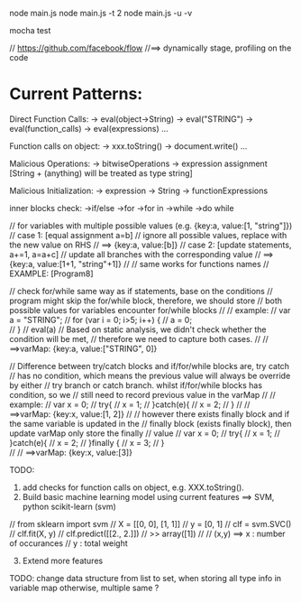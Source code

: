 node main.js
node main.js -t 2
node main.js -u -v

<!-- unit test command for JSDetector -->
mocha test

// https://github.com/facebook/flow
//==> dynamically stage, profiling on the code


Current Patterns:
================================================================
Direct Function Calls:
	-> eval(object->String)
	-> eval("STRING")
	-> eval(function_calls)
	-> eval(expressions)
	...

Function calls on object:
	-> xxx.toString()
	-> document.write()
	...

Malicious Operations:
	-> bitwiseOperations
	-> expression assignment
	[String + (anything) will be treated as type string]

Malicious Initialization:
	-> expression
	-> String
	-> functionExpressions


inner blocks check:
	->if/else
	->for
	->for in
	->while
	->do while


<!-- change varMap store all possible values when encounter if branches -->
// for variables with multiple possible values (e.g. {key:a, value:[1, "string"]})
// case 1:  [equal assignment a=b]
// 		 ignore all possible values, replace with the new value on RHS
//		 ==> {key:a, value:[b]}
// case 2:  [update statements, a+=1, a=a+c]
//		 update all branches with the corresponding value
//		 ==> {key:a, value:[1+1, "string"+1]}
//
// same works for functions names
// EXAMPLE: [Program8]

<!-- change varMap store all possible values when encounter for/while blocks -->
// check for/while same way as if statements, base on the conditions
// program might skip the for/while block, therefore, we should store
// both possible values for variables encounter for/while blocks
//
// example:
//		   	var a = "STRING";
// 		   	for (var i = 0; i>5; i++) {
//				a = 0;	
//			}
//			eval(a)
// Based on static analysis, we didn't check whether the condition will be met,
// therefore we need to capture both cases.
//
// ==>varMap: {key:a, value:["STRING", 0]}

<!-- try catch finally blocks -->
// Difference between try/catch blocks and if/for/while blocks are, try catch
// has no condition, which means the previous value will always be override by either
// try branch or catch branch. whilst if/for/while blocks has condition, so we 
// still need to record previous value in the varMap
//
// example:
//			var x = 0;
//			try{
//				x = 1;
//			}catch(e){
//				x = 2;
//			}
//
// ==>varMap: {key:x, value:[1, 2]}
//
// however there exists finally block and if the same variable is updated in the 
// finally block (exists finally block), then update varMap only store the finally 
// value
//			var x = 0;
//			try{
//				x = 1;
//			}catch(e){
//				x = 2;
//			}finally {
//              x = 3;
//        	}   
// 
// ==>varMap: {key:x, value:[3]}



TODO:

1) add checks for function calls on object, e.g. XXX.toString().
2) Build basic machine learning model using current features
	==> SVM, python scikit-learn (svm)

//	from sklearn import svm
//	X = [[0, 0], [1, 1]]
//	y = [0, 1]
//	clf = svm.SVC()
//	clf.fit(X, y)
//	clf.predict([[2., 2.]])
//	>> array([1])
//
//   (x,y) ==> x : number of occurances
//		   y : total weight

3) Extend more features


TODO: change data structure from list to set, when storing all type info in variable map
otherwise, multiple same ?







